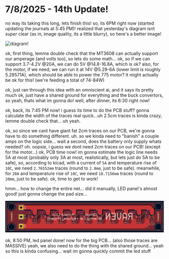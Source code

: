 # 7/8/2025 - 14th Update!

no way its taking this long, lets finish this! so, its 6PM right now (started updating the journals at 5:45 PM)! realized that yesterday's diagram isnt *super* clear (as in, image quality, its a little blurry), so here's a better image!

![diagram!](</updatelogs/images/202507/07082025 - 1.png>)

ok, first thing, lemme double check that the MT3608 can actually support our amperage (and volts too), so lets do some math... ok, so if we can support 3.7-4.2V @20A, we can do 5V @14.8-16.8A, which is ok? also, for the motor, if we need, we can run it at 14V @5.29-6A (lower limit is roughly 5.28571A), which should be able to power the 775 motor? it might actually be ok for this! (we're feeding a total of 74-84W)

ok, just ran through this idea with an omniscient ai, and it says its pretty much ok, just have a shared ground for everything and the buck convertors, so yeah, thats what im gonna do! well, after dinner, its 6:30 right now!

ok, back, its 7:45 PM now! i guess its time to do the PCB stuff? gonna calculate the width of the traces real quick...uh 2.5cm traces is kinda crazy, lemme double check that... uh yeah.

ok, so since we cant have giant fat 2cm traces on our PCB, we're gonna have to do something different. uh. so we kinda need to "banish" a couple amps on the logic side... wait a second, does the battery only supply whats needed? oh. oopsie, i guess we dont need 2cm traces on our PCB! (except for the motor...) ok, PCB time now! im gonna estimate the logic line needs 5A at most (probably only 3A at most, realistically, but lets just do 5A to be safe), so, according to kicad, with a current of `5A` and temperature rise of `10C`, we need `2.76552mm` traces (round to `2.8mm`, just to be safe). meanwhile, for `20A` and temperature rise of `10C`, we need `18.7156mm` traces (round to `20mm`, just to be safe). ok, time to get to work!

hmm... how to change the entire net... did it manually, LED panel's almost good! just gonna change the pad size...

![waw](</updatelogs/images/202507/07082025 - 2.png>)

ok, 8:50 PM, led panel done! now for the big PCB... (also those traces are MASSIVE) yeah, we also need to do the thing with the shared ground... yeah so this is kinda confusing... wait im gonna quickly commit the led stuff